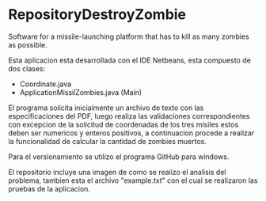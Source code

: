# RepositoryDestroyZombie
Software for a missile-launching platform that has to kill as many zombies as possible.

Esta aplicacion esta desarrollada con el IDE Netbeans, esta compuesto de dos clases:
 * Coordinate.java
 * ApplicationMissilZombies.java (Main)
 
El programa solicita inicialmente un archivo de texto con las especificaciones del PDF, luego realiza las validaciones correspondientes con excepcion de la solicitud de coordenadas de los tres misiles estos deben ser numericos y enteros positivos, a continuacion procede a realizar la funcionalidad de calcular la cantidad de zombies muertos.

Para el versionamiento se utilizo el programa GitHub para windows.

El repositorio incluye una imagen de como se realizo el analisis del problema, tambien esta el archivo "example.txt" con el cual se realizaron las pruebas de la aplicacion.
